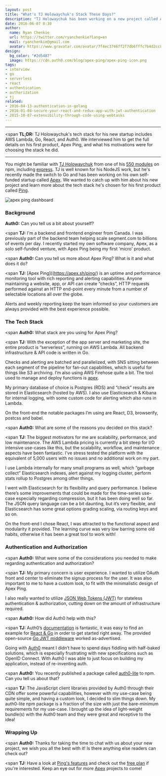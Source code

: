 ```yaml
---
layout: post
title: "What's TJ Holowaychuk's Stack These Days?"
description: "TJ Holowaychuk has been working on a new project called Apex. We caught up with him to get all the details!"
date: 2016-06-07 8:30
author: 
  name: Ryan Chenkie
  url: https://twitter.com/ryanchenkie?lang=en
  mail: ryanchenkie@gmail.com
  avatar: https://www.gravatar.com/avatar/7f4ec37467f2f7db6fffc7b4d2cc8dc2?size=200
design: 
  bg_color: "#2d5487"
  image: https://cdn.auth0.com/blog/apex-ping/apex-ping-icon.png
tags: 
- interview
- go
- serverless
- react
- authentication
- authorization
- tj
related:
- 2016-04-13-authentication-in-golang
- 2016-01-04-secure-your-react-and-redux-app-with-jwt-authentication
- 2015-10-07-extensibility-through-code-using-webtasks
---
```


---

<span <span style="font-weight:700">TL;DR:</span> TJ Holowaychuk's tech stack for his new startup includes AWS Lambda, Go, React, and Auth0. We interviewed him to get the full details on his first product, Apex Ping, and what his motivations were for choosing the stack he did.

---

You might be familiar with [TJ Holowaychuk](https://twitter.com/tjholowaychuk) from one of his [550 modules](https://www.npmjs.com/~tjholowaychuk) on npm, including [express](http://expressjs.com/). TJ is well known for his NodeJS work, but he's recently made the switch to Go and has been working on his own self-funded startup called [Apex](https://apex.sh). We wanted to catch up with him about his new project and learn more about the tech stack he's chosen for his first product called [Ping](https://apex.sh/ping/).

![apex ping dashboard](https://cdn.auth0.com/blog/apex-ping/apex-ping.png)

### Background

<span style="font-weight:700">Auth0:</span> Can you tell us a bit about yourself?

<span <span style="font-weight:700">TJ:</span> I'm a backend and frontend engineer from Canada. I was previously part of the backend team helping scale segment.com to billions of events per day. I recently started my own software company, Apex, as a solo self-funded venture, with Apex Ping being my first 'micro' product.

<span <span style="font-weight:700">Auth0:</span> Can you tell us more about Apex Ping? What is it and what does it do?

<span <span style="font-weight:700">TJ:</span> [Apex Ping]((https://apex.sh/ping/) is an uptime and performance monitoring tool with rich reporting and alerting capabilities. Anyone maintaining a website, app, or API can create “checks”, HTTP requests performed against an HTTP end-point every minute from a number of selectable locations all over the globe. 

Alerts and weekly reporting keep the team informed so your customers are always provided with the best experience possible. 

### The Tech Stack

<span <span style="font-weight:700">Auth0:</span> What stack are you using for Apex Ping?

<span <span style="font-weight:700">TJ:</span> With the exception of the app server and marketing site, the entire product is “serverless”, running on AWS Lambda. All backend infrastructure & API code is written in Go.

Checks and alerting are batched and parallelized, with SNS sitting between each segment of the pipeline for fan-out capabilities, which is useful for things like S3 archiving. I’m also using AWS Firehose quite a bit. The tool used to manage and deploy functions is [apex](https://github.com/apex/apex).

My primary database of choice is Postgres (RDS) and “check” results are stored in Elasticsearch (hosted by AWS). I also use Elasticsearch & Kibana for internal logging, with some custom code for alerting which also runs in Lambda.

On the front-end the notable packages I’m using are React, D3, browserify, postcss and babel.

<span <span style="font-weight:700">Auth0:</span> What are some of the reasons you decided on this stack?

<span <span style="font-weight:700">TJ:</span> The biggest motivators for me are scalability, performance, and low maintenance. The AWS Lambda pricing is currently a bit steep for I/O intensive use-cases like this, but the scalability, workflow, and maintenance aspects have been fantastic. I’ve stress tested the platform with the equivalent of 5,000 users with no issues and no additional work on my part.

I use Lambda internally for many small programs as well, which “garbage collect” Elasticsearch indexes, alert against my logging cluster, perform stats rollup to Postgres among other things.

I went with Elasticsearch for its flexibility and query performance. I believe there’s some improvements that could be made for the time-series use-case especially regarding compression, but it has been doing well so far. The JSON query language can be a bit daunting, but it’s very flexible, and Elasticsearch has some great options grading scaling, via routing keys and so on.

On the front-end I chose React, I was attracted to the functional aspect and modularity it provided. The learning curve was very low barring some old habits, otherwise it has been a great tool to work with!

### Authentication and Authorization

<span <span style="font-weight:700">Auth0:</span> What were some of the considerations you needed to make regarding authentication and authorization?

<span <span style="font-weight:700">TJ:</span> My primary concern is user experience. I wanted to utilize OAuth front and center to eliminate the signup process for the user. It was also important to me to have a custom look, to fit with the minimalistic design of Apex Ping.

I also really wanted to utilize [JSON Web Tokens (JWT)](https://jwt.io/introduction) for stateless authentication & authorization, cutting down on the amount of infrastructure required.

<span <span style="font-weight:700">Auth0:</span> How did Auth0 help with this?

<span <span style="font-weight:700">TJ:</span> Auth0’s [documentation](https://auth0.com/docs) is fantastic, it was easy to find an example for [React & Go](https://auth0.com/docs/quickstart/spa/react/golang) in order to get started right away. The provided open-source [Go JWT middleware](https://github.com/auth0/go-jwt-middleware) worked as-advertised. 

Going with <a href="javascript:signup()">Auth0</a> meant I didn’t have to spend days fiddling with half-baked solutions, which is especially frustrating with new specifications such as OpenID Connect. With Auth0 I was able to just focus on building my application, instead of re-inventing auth.

<span <span style="font-weight:700">Auth0:</span> You recently published a package called [auth0-lite](https://www.npmjs.com/package/auth0-lite) to npm. Can you tell us about that?

<span <span style="font-weight:700">TJ:</span> The JavaScript client libraries provided by Auth0 through their CDN offer some powerful capabilities, however with my use-case being quite simple, and having a custom look, I decided to slim things down. My auth0-lite npm package is a fraction of the size with just the bare-minimum requirements for my use-case. I brought up the idea of light-weight bundle(s) with the Auth0 team and they were great and receptive to the idea!

### Wrapping Up

<span <span style="font-weight:700">Auth0:</span> Thanks for taking the time to chat with us about your new project, we wish you all the best with it! Is there anything else readers can check out?

<span <span style="font-weight:700">TJ:</span> Have a look at [Ping's features](https://apex.sh/ping/#features) and check out the [free plan](https://apex.sh/ping/#pricing) if you're interested. Keep an eye out for more [Apex](https://apex.sh/) projects to come!
